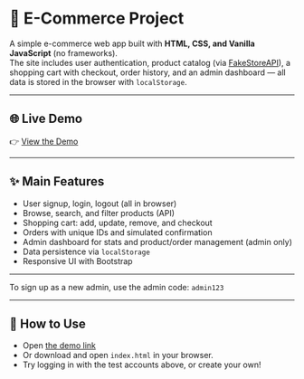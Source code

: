# 🛒 E-Commerce Project

A simple e-commerce web app built with **HTML, CSS, and Vanilla JavaScript** (no frameworks).  
The site includes user authentication, product catalog (via [FakeStoreAPI](https://fakestoreapi.com/products)), a shopping cart with checkout, order history, and an admin dashboard — all data is stored in the browser with `localStorage`.

---

## 🌐 Live Demo

👉 [View the Demo](https://andrewref.github.io/e-commerce-project/)

---

## ✨ Main Features

- User signup, login, logout (all in browser)
- Browse, search, and filter products (API)
- Shopping cart: add, update, remove, and checkout
- Orders with unique IDs and simulated confirmation
- Admin dashboard for stats and product/order management (admin only)
- Data persistence via `localStorage`
- Responsive UI with Bootstrap

---


To sign up as a new admin, use the admin code: `admin123`

---

## 🚀 How to Use

- Open [the demo link](https://andrewref.github.io/e-commerce-project/)
- Or download and open `index.html` in your browser.
- Try logging in with the test accounts above, or create your own!
